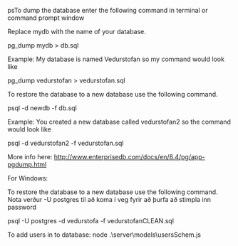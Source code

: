 psTo dump the database enter the following command in terminal or command prompt window

Replace mydb with the name of your database.

pg_dump mydb > db.sql

Example: My database is named Vedurstofan so my command would look like 

pg_dump vedurstofan > vedurstofan.sql

To restore the database to a new database use the following command.

psql -d newdb -f db.sql

Example: You created a new database called vedurstofan2 so the command would look like

psql -d vedurstofan2 -f vedurstofan.sql

More info here: http://www.enterprisedb.com/docs/en/8.4/pg/app-pgdump.html

For Windows:

To restore the database to a new database use the following command.
Nota verður -U postgres til að koma í veg fyrir að þurfa að stimpla inn password

psql -U postgres -d vedurstofa -f vedurstofanCLEAN.sql

To add users in to database: node .\server\models\usersSchem.js
